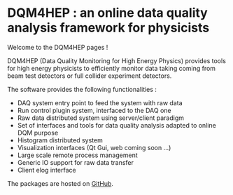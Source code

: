 # DQM4HEP : an online data quality analysis framework for physicists 

Welcome to the DQM4HEP pages !

DQM4HEP (Data Quality Monitoring for High Energy Physics) provides tools for high energy physicists to efficiently monitor data taking coming from beam test detectors or full collider experiment detectors.

The software provides the following functionalities :

- DAQ system entry point to feed the system with raw data
- Run control plugin system, interfaced to the DAQ one
- Raw data distributed system using server/client paradigm
- Set of interfaces and tools for data quality analysis adapted to online DQM purpose
- Histogram distributed system
- Visualization interfaces (Qt Gui, web coming soon ...)
- Large scale remote process management
- Generic IO support for raw data transfer
- Client elog interface

The packages are hosted on [GitHub](https://github.com/DQM4HEP).
